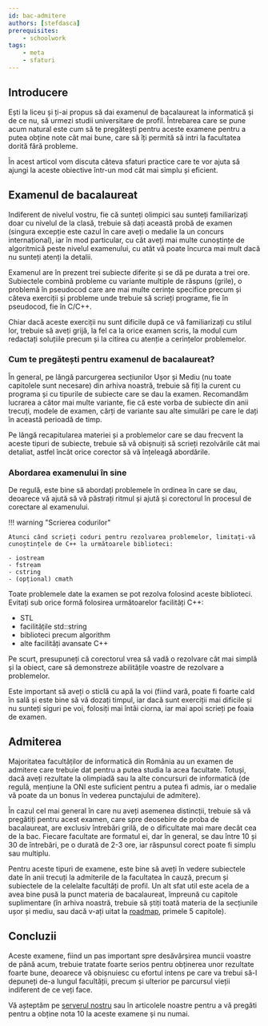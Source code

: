 ```yaml
---
id: bac-admitere
authors: [stefdasca]
prerequisites:
    - schoolwork
tags:
    - meta
    - sfaturi
---
```


## Introducere

Ești la liceu și ți-ai propus să dai examenul de bacalaureat la informatică și
de ce nu, să urmezi studii universitare de profil. Întrebarea care se pune acum
natural este cum să te pregătești pentru aceste examene pentru a putea obține
note cât mai bune, care să îți permită să intri la facultatea dorită fără
probleme.

În acest articol vom discuta câteva sfaturi practice care te vor ajuta să ajungi
la aceste obiective într-un mod cât mai simplu și eficient.

## Examenul de bacalaureat

Indiferent de nivelul vostru, fie că sunteți olimpici sau sunteți familiarizați
doar cu nivelul de la clasă, trebuie să dați această probă de examen (singura
excepție este cazul în care aveți o medalie la un concurs internațional), iar în
mod particular, cu cât aveți mai multe cunoștințe de algoritmică peste nivelul
examenului, cu atât vă poate încurca mai mult dacă nu sunteți atenți la detalii.

Examenul are în prezent trei subiecte diferite și se dă pe durata a trei ore.
Subiectele combină probleme cu variante multiple de răspuns (grile), o problemă
în pseudocod care are mai multe cerințe specifice precum și câteva exerciții și
probleme unde trebuie să scrieți programe, fie în pseudocod, fie în C/C++.

Chiar dacă aceste exerciții nu sunt dificile după ce vă familiarizați cu stilul
lor, trebuie să aveți grijă, la fel ca la orice examen scris, la modul cum
redactați soluțiile precum și la citirea cu atenție a cerințelor problemelor.

### Cum te pregătești pentru examenul de bacalaureat?

În general, pe lângă parcurgerea secțiunilor Ușor și Mediu (nu toate capitolele
sunt necesare) din arhiva noastră, trebuie să fiți la curent cu programa și cu
tipurile de subiecte care se dau la examen. Recomandăm lucrarea a câtor mai
multe variante, fie că este vorba de subiecte din anii trecuți, modele de
examen, cărți de variante sau alte simulări pe care le dați în această perioadă
de timp.

Pe lângă recapitularea materiei și a problemelor care se dau frecvent la aceste
tipuri de subiecte, trebuie să vă obișnuiți să scrieți rezolvările cât mai
detaliat, astfel încât orice corector să vă înțeleagă abordările.

### Abordarea examenului în sine

De regulă, este bine să abordați problemele în ordinea în care se dau, deoarece
vă ajută să vă păstrați ritmul și ajută și corectorul în procesul de corectare
al examenului.

!!! warning "Scrierea codurilor"

    Atunci când scrieți coduri pentru rezolvarea problemelor, limitați-vă
    cunoștințele de C++ la următoarele biblioteci:

    - iostream
    - fstream
    - cstring
    - (opțional) cmath

Toate problemele date la examen se pot rezolva folosind aceste biblioteci.
Evitați sub orice formă folosirea următoarelor facilități C++:

- STL
- facilitățile std::string
- biblioteci precum algorithm
- alte facilități avansate C++

Pe scurt, presupuneți că corectorul vrea să vadă o rezolvare cât mai simplă și
la obiect, care să demonstreze abilitățile voastre de rezolvare a problemelor.

Este important să aveți o sticlă cu apă la voi (fiind vară, poate fi foarte cald
în sală și este bine să vă dozați timpul, iar dacă sunt exerciții mai dificile
și nu sunteți siguri pe voi, folosiți mai întâi ciorna, iar mai apoi scrieți pe
foaia de examen.

## Admiterea

Majoritatea facultăților de informatică din România au un examen de admitere
care trebuie dat pentru a putea studia la acea facultate. Totuși, dacă aveți
rezultate la olimpiadă sau la alte concursuri de informatică (de regulă,
mențiune la ONI este suficient pentru a putea fi admis, iar o medalie vă poate
da un bonus în vederea punctajului de admitere).

În cazul cel mai general în care nu aveți asemenea distincții, trebuie să vă
pregătiți pentru acest examen, care spre deosebire de proba de bacalaureat, are
exclusiv întrebări grilă, de o dificultate mai mare decât cea de la bac. Fiecare
facultate are formatul ei, dar în general, se dau între 10 și 30 de întrebări,
pe o durată de 2-3 ore, iar răspunsul corect poate fi simplu sau multiplu.

Pentru aceste tipuri de examene, este bine să aveți în vedere subiectele date în
anii trecuți la admiterile de la facultatea în cauză, precum și subiectele de la
celelalte facultăți de profil. Un alt sfat util este acela de a avea bine pusă
la punct materia de bacalaureat, împreună cu capitole suplimentare (în arhiva
noastră, trebuie să știți toată materia de la secțiunile ușor și mediu, sau dacă
v-ați uitat la [roadmap](./roadmap.md), primele 5
capitole).

## Concluzii

Aceste examene, fiind un pas important spre desăvârșirea muncii voastre de până
acum, trebuie tratate foarte serios pentru obținerea unor rezultate foarte bune,
deoarece vă obișnuiesc cu efortul intens pe care va trebui să-l depuneți de-a
lungul facultății, precum și ulterior pe parcursul vieții indiferent de ce veți
face.

Vă așteptăm pe [serverul nostru](https://discord.gg/roalgo) sau în articolele
noastre pentru a vă pregăti pentru a obține nota 10 la aceste examene și nu
numai.
